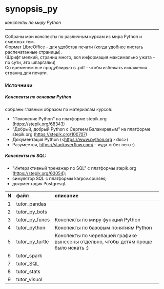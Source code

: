# synopsis_py
*конспекты по миру Python*
***
Собраны мои конспекты по различным курсам из мира Python и смежных тем.\
Формат LibreOffice - для удобства печати (когда удобнее листать распечатанные страницы).\
(Шрифт мелкий, страниц много, вся информация максимально ужата - по сути, это шпаргалки)\
Со временем все продублирую в .pdf - чтобы избежать искажения страниц для печати.


### Источники
##### Конспекты по основам Python 
собраны главным образом по материалам курсов:
- "Поколение Python" на платформе stepik.org (<https://stepik.org/68343>)
- "Добрый, добрый Python с Сергеем Балакиревым" на платформе stepik.org (<https://stepik.org/100707>)
- Документация Python (<https://www.python.org › doc>)
- Разумеется, <https://stackoverflow.com/> - куда ж без него :)


##### Конспекты по SQL:
- "Интерактивный тренажер по SQL" с платформы stepik.org (<https://stepik.org/63054>);
- симулятор SQL c платформы karpov.courses;
- документация Postgresql.


| N   | файл    | описание   |
|:--- |:---     |:---        |
|1 | tutor_pandas |  |
|2 | tutor_py_bots |  |
|3 | tutor_py_funcs | Конспекты по миру функций Python |
|4 | tutor_python | Конспекты по базовым понятиям Python |
|5 | tutor_py_turtle | Конспекты по черепашей графике вынесены отдельно, чтобы детям проще было искать :) |
|6 | tutor_spark |  |
|7 | tutor_SQL |  |
|8 | tutor_stats |  |
|9 | tutor_visuol |  |
